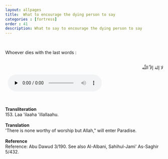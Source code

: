 ```yaml
---
layout: allpages
title:  What to encourage the dying person to say
categories : [fortress]
order : 41
description: What to say to encourage the dying person to say
---
```

&nbsp;
<div class="extra">Whoever dies with the last words :</div>
&nbsp;
<div class="arabictext" dir="RTL">

لا إلهَ إلاّ اللّه

</div>
&nbsp;


<audio controls  preload="none">
  <source src="{{ site.baseurl }}/audio/fortress/153.mp3" type="audio/mpeg">
Your browser does not support the audio element.
</audio>


&nbsp;
<div class="duaextra" tabindex="0">
<div><strong>Transliteration</strong></div>
<div class="extra">153. Laa 'ilaaha 'illallaahu.</div>
</div>
&nbsp;
<div class="duaextra" tabindex="0">
<div><strong>Translation</strong></div>
<div class="extra">'There is none worthy of worship but Allah," will enter Paradise.</div>
</div>
&nbsp;
<div class="duaextra" tabindex="0">
<div><strong>Reference</strong></div>
<div class="extra">Reference: Abu Dawud 3/190. See also Al-Albani, Sahihul-Jami' As-Saghir 5/432.</div>
</div>